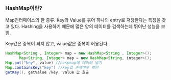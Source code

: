 ### HashMap이란?

Map인터페이스의 한 종류. Key와 Value를 묶어 하나의 entry로 저장한다는 특징을 갖고 있다. Hashing을 사용하기 때문에 많은 양의 데이터를 검색하는데 뛰어난 성능을 보임.

Key값은 중복이 되지 않고, value값은 중복이 허용된다.



~~~java
HashMap<String , Integer> map = new HashMap<String , Integer>();
      Map<String, Integer> map = new HashMap<String, integer>();
Map.put("key", value) //haspmap에 데이터 넣기
Map.containsKey("key") //key값 존재여부 확인
getKey(), getValue /key, value 값 호출
~~~


